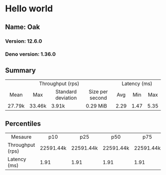 # Hello world
## Name: Oak 

### Version: 12.6.0
### Deno version: 1.36.0

## Summary
<table>
<tr>
    <td align="center" colspan="4">Throughput (rps)</td>
    <td align="center" colspan="3">Latency (ms)</td>
</tr>
<tr>
    <td align="center">Mean</td>
    <td align="center">Max</td>
    <td align="center">Standard deviation</td>
    <td align="center">Size per second</td>
    <td align="center">Avg</td>
    <td align="center">Min</td>
    <td align="center">Max</td>
</tr>
<tr>
    <td>27.79k</td>
    <td>33.46k</td>
    <td>3.91k</td>
    <td>0.29 MiB</td>
    <td>2.29</td>
    <td>1.47</td>
    <td>5.35</td>
</tr>
</table>

## Percentiles

<table>
<tr>
  <td align="center">Mesaure</td>
  <td align="center">p10</td>
  <td align="center">p25</td>
  <td align="center">p50</td>
  <td align="center">p75</td>
  <td align="center">p90</td>
  <td align="center">p95</td>
  <td align="center">p99</td>
</tr>
<tr>
  <td>Throughput (rps)</td>
  <td>22591.44k</td>
  <td>22591.44k</td>
  <td>22591.44k</td>
  <td>22591.44k</td>
  <td>32021.09k</td>
  <td>32913.85k</td>
  <td>33455.86k</td>
</tr>
<tr>
  <td>Latency (ms)</td>
  <td>1.91</td>
  <td>1.91</td>
  <td>1.91</td>
  <td>1.91</td>
  <td>2.84</td>
  <td>3.22</td>
  <td>4.58</td>
</tr>
</table>
